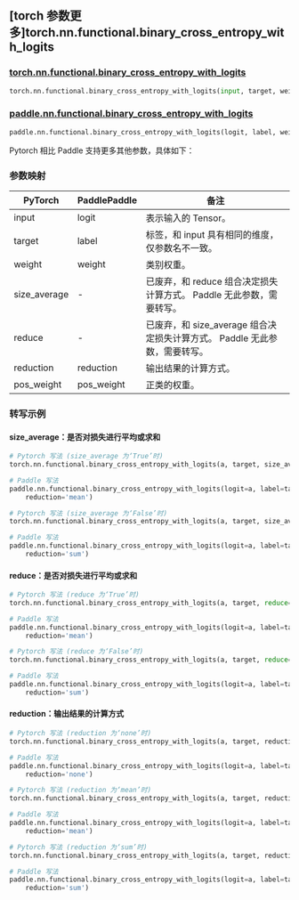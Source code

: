 ## [torch 参数更多]torch.nn.functional.binary_cross_entropy_with_logits

### [torch.nn.functional.binary_cross_entropy_with_logits](https://pytorch.org/docs/stable/generated/torch.nn.functional.binary_cross_entropy_with_logits.html?highlight=binary_cross_entropy_with_logits#torch.nn.functional.binary_cross_entropy_with_logits)

```python
torch.nn.functional.binary_cross_entropy_with_logits(input, target, weight=None, size_average=None, reduce=None, reduction='mean', pos_weight=None)
```

### [paddle.nn.functional.binary_cross_entropy_with_logits](https://www.paddlepaddle.org.cn/documentation/docs/zh/develop/api/paddle/nn/functional/binary_cross_entropy_with_logits_cn.html)

```python
paddle.nn.functional.binary_cross_entropy_with_logits(logit, label, weight=None, reduction='mean', pos_weight=None, name=None)
```

Pytorch 相比 Paddle 支持更多其他参数，具体如下：

### 参数映射
| PyTorch       | PaddlePaddle | 备注                                                   |
| ------------- | ------------ | ------------------------------------------------------ |
| input         | logit        | 表示输入的 Tensor。                                       |
| target        | label        | 标签，和 input 具有相同的维度，仅参数名不一致。                                                   |
| weight        | weight       | 类别权重。                                                |
| size_average  | -            | 已废弃，和 reduce 组合决定损失计算方式。 Paddle 无此参数，需要转写。                      |
| reduce        | -            | 已废弃，和 size_average 组合决定损失计算方式。 Paddle 无此参数，需要转写。                |
| reduction     | reduction    | 输出结果的计算方式。                                       |
| pos_weight    | pos_weight   | 正类的权重。                                              |

### 转写示例
#### size_average：是否对损失进行平均或求和
```python
# Pytorch 写法 (size_average 为‘True’时)
torch.nn.functional.binary_cross_entropy_with_logits(a, target, size_average=True)

# Paddle 写法
paddle.nn.functional.binary_cross_entropy_with_logits(logit=a, label=target,
    reduction='mean')

# Pytorch 写法 (size_average 为‘False’时)
torch.nn.functional.binary_cross_entropy_with_logits(a, target, size_average=False)

# Paddle 写法
paddle.nn.functional.binary_cross_entropy_with_logits(logit=a, label=target,
    reduction='sum')
```

#### reduce：是否对损失进行平均或求和
```python
# Pytorch 写法 (reduce 为‘True’时)
torch.nn.functional.binary_cross_entropy_with_logits(a, target, reduce=True)

# Paddle 写法
paddle.nn.functional.binary_cross_entropy_with_logits(logit=a, label=target,
    reduction='mean')

# Pytorch 写法 (reduce 为‘False’时)
torch.nn.functional.binary_cross_entropy_with_logits(a, target, reduce=False)

# Paddle 写法
paddle.nn.functional.binary_cross_entropy_with_logits(logit=a, label=target,
    reduction='sum')
```

#### reduction：输出结果的计算方式
```python
# Pytorch 写法 (reduction 为‘none’时)
torch.nn.functional.binary_cross_entropy_with_logits(a, target, reduction='none')

# Paddle 写法
paddle.nn.functional.binary_cross_entropy_with_logits(logit=a, label=target,
    reduction='none')

# Pytorch 写法 (reduction 为‘mean’时)
torch.nn.functional.binary_cross_entropy_with_logits(a, target, reduction='mean')

# Paddle 写法
paddle.nn.functional.binary_cross_entropy_with_logits(logit=a, label=target,
    reduction='mean')

# Pytorch 写法 (reduction 为‘sum’时)
torch.nn.functional.binary_cross_entropy_with_logits(a, target, reduction='sum')

# Paddle 写法
paddle.nn.functional.binary_cross_entropy_with_logits(logit=a, label=target,
    reduction='sum')
```

